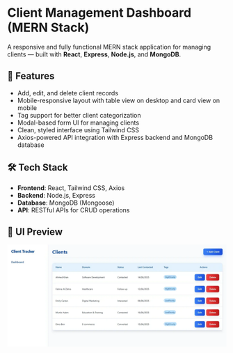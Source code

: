 # Client Management Dashboard (MERN Stack)

A responsive and fully functional MERN stack application for managing clients — built with **React**, **Express**, **Node.js**, and **MongoDB**.

## 🚀 Features

- Add, edit, and delete client records
- Mobile-responsive layout with table view on desktop and card view on mobile
- Tag support for better client categorization
- Modal-based form UI for managing clients
- Clean, styled interface using Tailwind CSS
- Axios-powered API integration with Express backend and MongoDB database

## 🛠 Tech Stack

- **Frontend**: React, Tailwind CSS, Axios
- **Backend**: Node.js, Express
- **Database**: MongoDB (Mongoose)
- **API**: RESTful APIs for CRUD operations

## 📸 UI Preview

![Table View](Images/Tableview.png)
